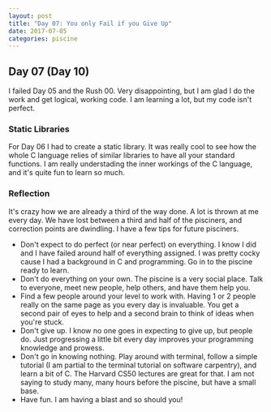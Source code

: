 ```yaml
---
layout: post
title: "Day 07: You only Fail if you Give Up"
date: 2017-07-05
categories: piscine
---
```

## Day 07 (Day 10)
I failed Day 05 and the Rush 00. Very disappointing, but I am glad I do the work and get logical, working code. I am learning a lot, but my code isn't perfect.

### Static Libraries

For Day 06 I had to create a static library. It was really cool to see how the whole C language relies of similar libraries to have all your standard functions. I am really understading the inner workings of the C language, and it's quite fun to learn so much.

### Reflection

It's crazy how we are already a third of the way done. A lot is thrown at me every day. We have lost between a third and half of the pisciners, and correction points are dwindling. I have a few tips for future pisciners.
- Don't expect to do perfect (or near perfect) on everything. I know I did and I have failed around half of everything assigned. I was pretty cocky cause I had a background in C and programming. Go in to the piscine ready to learn.
- Don't do everything on your own. The piscine is a very social place. Talk to everyone, meet new people, help others, and have them help you.
- Find a few people around your level to work with. Having 1 or 2 people really on the same page as you every day is invaluable. You get a second pair of eyes to help and a second brain to think of ideas when you're stuck.
- Don't give up. I know no one goes in expecting to give up, but people do. Just progressing a little bit every day improves your programming knowledge and prowess.
- Don't go in knowing nothing. Play around with terminal, follow a simple tutorial (I am partial to the terminal tutorial on software carpentry), and learn a bit of C. The Harvard CS50 lectures are great for that. I am not saying to study many, many hours before the piscine, but have a small base.
- Have fun. I am having a blast and so should you!

